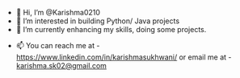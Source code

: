 - 👋 Hi, I’m @Karishma0210
- 👀 I’m interested in building Python/ Java projects
- 🌱 I’m currently enhancing my skills, doing some projects.
<!--- 💞️ I’m looking to collaborate on Let's see --->
- 📫 You can reach me at - https://www.linkedin.com/in/karishmasukhwani/ or email me at - karishma.sk02@gmail.com

<!---
Karishma0210/Karishma0210 is a ✨ special ✨ repository because its `README.md` (this file) appears on your GitHub profile.
You can click the Preview link to take a look at your changes.
--->
